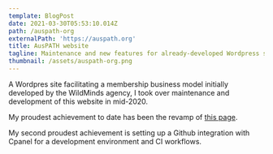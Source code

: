 ```yaml
---
template: BlogPost
date: 2021-03-30T05:53:10.014Z
path: /auspath-org
externalPath: 'https://auspath.org'
title: AusPATH website
tagline: Maintenance and new features for already-developed Wordpress site
thumbnail: /assets/auspath-org.png
---
```

A Wordpres site facilitating a membership business model initially developed by the WildMinds agency, I took over maintenance and development of this website in mid-2020. 

My proudest achievement to date has been the revamp of [this page](https://auspath.org/providers/).

My second proudest achievement is setting up a Github integration with Cpanel for a development environment and CI workflows.
